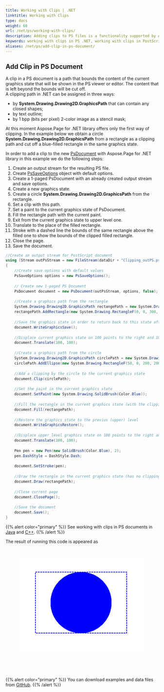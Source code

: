 ```yaml
---
title: Working with Clips | .NET
linktitle: Working with Clips
type: docs
weight: 60
url: /net/ps/working-with-clips/
description: Adding clips to PS files is a functionality supported by Aspose.Page API solution. See how to use the functionality in .NET
keywords: working with clips in PS .NET, working with clips in PostScript .NET, working with clips in EPS .NET
aliases: /net/ps/add-clip-in-ps-document/
---
```


## **Add Clip in PS Document**

A clip in a PS document is a path that bounds the content of the current graphics state that will be shown in the PS viewer or editor. The content that is left beyond the bounds will be cut off.
<br>
A clipping path in .NET can be assigned in three ways:

- by **System.Drawing.Drawing2D.GraphicsPath** that can contain any closed shapes;
- by text outline;
- by 1 bpp (bits per pixel) 2-color image as a stencil mask;

At this moment Aspose.Page for .NET library offers only the first way of clipping.
In the example below we obtain a circle **System.Drawing.Drawing2D.GraphicsPath** from a rectangle as a clipping path and cut off a blue-filled rectangle in the same graphics state.
<br>

In order to add a clip to the new [PsDocument](https://reference.aspose.com/page/net/aspose.page.eps/psdocument/) with Aspose.Page for .NET library in this example we do the following steps:
1. Create an output stream for the resulting PS file.
2. Create [PsSaveOptions](https://reference.aspose.com/page/net/aspose.page.eps.device/pssaveoptions/) object with default options.
3. Create a 1-paged PsDocument with an already created output stream and save options.
4. Create a new graphics state.
5. Create a circle **System.Drawing.Drawing2D.GraphicsPath** from the rectangle.
6. Set a clip with this path.
7. Set a paint to the current graphics state of PsDocument.
8. Fill the rectangle path with the current paint.
9. Exit from the current graphics state to upper level one.
10. Translate to the place of the filled rectangle.
11. Stroke with a dashed line the bounds of the same rectangle above the filled one to show the bounds of the clipped filled rectangle.
10. Close the page.
11. Save the document.

```C#
//Create an output stream for PostScript document
using (Stream outPsStream = new FileStream(dataDir + "Clipping_outPS.ps", FileMode.Create))
{
    //Create save options with default values
    PsSaveOptions options = new PsSaveOptions();

    // Create new 1-paged PS Document
    PsDocument document = new PsDocument(outPsStream, options, false);

    //Create a graphics path from the rectangle
    System.Drawing.Drawing2D.GraphicsPath rectangePath = new System.Drawing.Drawing2D.GraphicsPath();
    rectangePath.AddRectangle(new System.Drawing.RectangleF(0, 0, 300, 200));

    //Save the graphics state in order to return back to this state after transformation
    document.WriteGraphicsSave();

    //Displace current graphics state on 100 points to the right and 100 points to the bottom.
    document.Translate(100, 100);

    //Create a graphics path from the circle
    System.Drawing.Drawing2D.GraphicsPath circlePath = new System.Drawing.Drawing2D.GraphicsPath();
    circlePath.AddEllipse(new System.Drawing.RectangleF(50, 0, 200, 200));

    //Add a clipping by the circle to the current graphics state
    document.Clip(circlePath);

    //Set the paint in the current graphics state
    document.SetPaint(new System.Drawing.SolidBrush(Color.Blue));

    //Fill the rectangle in the current graphics state (with the clipping)
    document.Fill(rectangePath);

    //Restore the graphics state to the previus (upper) level
    document.WriteGraphicsRestore();

    //Displace upper level graphics state on 100 points to the right and 100 points to the bottom.
    document.Translate(100, 100);

    Pen pen = new Pen(new SolidBrush(Color.Blue), 2);
    pen.DashStyle = DashStyle.Dash;

    document.SetStroke(pen);

    //Draw the rectangle in the current graphics state (has no clipping) above the clipped rectngle
    document.Draw(rectangePath);

    //Close current page
    document.ClosePage();

    //Save the document
    document.Save();
}
```
{{% alert color="primary" %}}
See working with clips in PS documents in [Java](/page/java/ps/working-with-clips/) and [C++](/page/cpp/ps/working-with-clips/).
{{% /alert %}}

The result of running this code is appeared as
</br></br></br>
<p align="center">
	<img src="Clipping.png">
</p>
</br></br></br>

{{% alert color="primary" %}}
You can download examples and data files from [GitHub](https://github.com/aspose-page/Aspose.Page-for-.NET). {{% /alert %}} 
